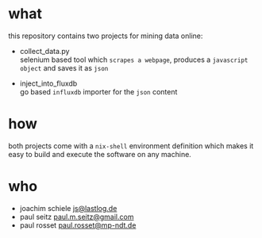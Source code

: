 # what

this repository contains two projects for mining data online:

 * collect_data.py  
   selenium based tool which `scrapes a webpage`, produces a `javascript object` and saves it as `json`


 * inject_into_fluxdb  
   go based `influxdb` importer for the `json` content

# how

both projects come with a `nix-shell` environment definition which makes it easy to build and execute the software on any machine.

# who

* joachim schiele <js@lastlog.de>
* paul seitz <paul.m.seitz@gmail.com>
* paul rosset <paul.rosset@mp-ndt.de>

